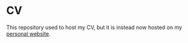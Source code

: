 # CV

This repository used to host my CV, but it is instead now hosted on my [personal website](https://jolars.co/cv).
